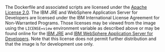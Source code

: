 The Dockerfile and associated scripts are licensed under the [Apache License 2.0](http://www.apache.org/licenses/LICENSE-2.0.html). The IBM JRE and WebSphere Application Server for Developers are licensed under the IBM International License Agreement for Non-Warranted Programs. Those licenses may be viewed from the image using the `LICENSE=view` environment variable as described above or may be found online for the [IBM JRE](https://www14.software.ibm.com/cgi-bin/weblap/lap.pl?la_formnum=&li_formnum=L-EWOD-99YA4J&title=IBM%C2%AE+SDK%2C+Java+Technology+Edition%2C+Version+7+Release+1&l=en) and [IBM WebSphere Application Server for Developers](https://public.dhe.ibm.com/ibmdl/export/pub/software/websphere/wasdev/downloads/wlp/8.5.5.3/lafiles/runtime/en.html). Note that this license does not permit further distribution and that the image is for development use only.
